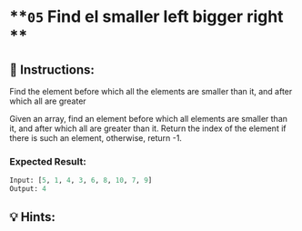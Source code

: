 # **`05` Find el smaller left bigger right **

## :pencil: Instructions:
Find the element before which all the elements are smaller than it, and after which all are greater

Given an array, find an element before which all elements are smaller than it, and after which all are greater than it.
Return the index of the element if there is such an element, otherwise, return -1.

### Expected Result:          

```py
Input: [5, 1, 4, 3, 6, 8, 10, 7, 9]
Output: 4
```
## :bulb: Hints: